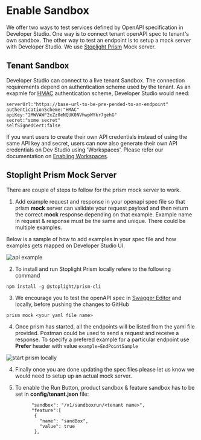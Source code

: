# Enable Sandbox

We offer two ways to test services defined by OpenAPI specification in Developer Studio. One way is to connect tenant openAPI spec to tenant's own sandbox. The other way to test an endpoint is to setup a mock server with Developer Studio. We use [Stoplight Prism](https://meta.stoplight.io/docs/prism/ZG9jOjYx-overview) Mock server.

## Tenant Sandbox

Developer Studio can connect to a live tenant Sandbox. The connection requirements depend on authentication scheme used by the tenant. As an exapmle for [HMAC](https://en.wikipedia.org/wiki/HMAC) authentication scheme, Developer Studio would need:

```
serverUrl:"https://base-url-to-be-pre-pended-to-an-endpoint"
authenticationScheme:"HMAC"
apiKey:"2MWVAWF2xZz0eNQUK0NVhwpWYkr7gehG"
secret:"some secret"
selfSignedCert:false
```

If you want users to create their own API credentials instead of using the same API key and secret, users can now also generate their own API credentials on Dev Studio using 'Workspaces'. Please refer our documentation on [Enabling Workspaces](enable-workspaces.md).

## Stoplight Prism Mock Server

There are couple of steps to follow for the prism mock server to work.

1. Add example request and response in your openapi spec file so that prism **mock** server can validate your request payload and then return the correct **mock** response depending on that example. Example name in request & response must be the same and unique. There could be multiple examples.

Below is a sample of how to add examples in your spec file and how examples gets mapped on Developer Studio UI.

![api example](images/api-example.png)

2. To install and run Stoplight Prism locally refere to the following command

`npm install -g @stoplight/prism-cli`

3. We encourage you to test the openAPI spec in [Swagger Editor](https://editor.swagger.io/) and locally, before pushing the changes to GitHub

`prism mock <your yaml file name>`

4. Once prism has started, all the endpoints will be listed from the yaml file provided. Postman could be used to send a request and receive a response. To specify a prefered example for a particular endpoint use **Prefer** header with value `example=EndPointSample`

![start prism locally](images/prism-postman-run.png)

4. Finally once you are done updating the spec files please let us know we would need to setup up an actual mock server.
5.  To enable the Run Button, product sandbox & feature sandbox has to be set in **config/tenant.json** file:

    ```
          "sandbox": "/v1/sandboxrun/<tenant name>",
          "feature":[
           {
             "name": "sandBox",
             "value": true
           },
    ```
